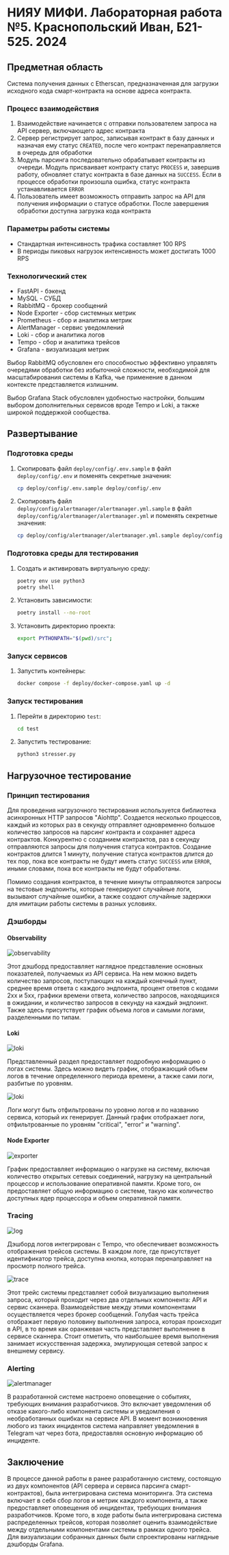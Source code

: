 # НИЯУ МИФИ. Лабораторная работа №5. Краснопольский Иван, Б21-525. 2024

## Предметная область

Система получения данных с Etherscan, предназначенная для загрузки исходного кода смарт-контракта на основе адреса
контракта.

### Процесс взаимодействия

1. Взаимодействие начинается с отправки пользователем запроса на API сервер, включающего адрес контракта
2. Сервер регистрирует запрос, записывая контракт в базу данных и назначая ему статус `CREATED`, после чего контракт
   перенаправляется в очередь для обработки
3. Модуль парсинга последовательно обрабатывает контракты из очереди. Модуль присваивает контракту статус `PROCESS` и,
   завершив работу, обновляет статус контракта в базе данных на `SUCCESS`. Если в процессе обработки произошла ошибка,
   статус контракта устанавливается `ERROR`
4. Пользователь имеет возможность отправить запрос на API для получения информации о статусе обработки. После завершения
   обработки доступна загрузка кода контракта

### Параметры работы системы

- Стандартная интенсивность трафика составляет 100 RPS
- В периоды пиковых нагрузок интенсивность может достигать 1000 RPS

### Технологический стек

- FastAPI - бэкенд
- MySQL - СУБД
- RabbitMQ - брокер сообщений
- Node Exporter - сбор системных метрик
- Prometheus - сбор и аналитика метрик
- AlertManager - сервис уведомлений
- Loki - сбор и аналитика логов
- Tempo - сбор и аналитика трейсов
- Grafana - визуализация метрик

Выбор RabbitMQ обусловлен его способностью эффективно управлять очередями обработки без избыточной сложности,
необходимой для масштабирования системы в Kafka, чье применение в данном контексте представляется излишним.

Выбор Grafana Stack обусловлен удобностью настройки, большим выбором дополнительных сервисов вроде Tempo и Loki, а также
широкой поддержкой сообщества.

## Развертывание

### Подготовка среды

1. Скопировать файл `deploy/config/.env.sample` в файл `deploy/config/.env` и поменять секретные значения:
   ```bash
   cp deploy/config/.env.sample deploy/config/.env
   ```
2. Скопировать файл `deploy/config/alertmanager/alertmanager.yml.sample` в
   файл `deploy/config/alertmanager/alertmanager.yml` и поменять секретные значения:
   ```bash
   cp deploy/config/alertmanager/alertmanager.yml.sample deploy/config/alertmanager/alertmanager.yml
   ```

### Подготовка среды для тестирования

1. Создать и активировать виртуальную среду:
   ```bash
   poetry env use python3
   poetry shell
   ```
2. Установить зависимости:
   ```bash
   poetry install --no-root
   ```
3. Установить директорию проекта:
   ```bash
   export PYTHONPATH="$(pwd)/src";
   ```

### Запуск сервисов

1. Запустить контейнеры:
   ```bash
   docker compose -f deploy/docker-compose.yaml up -d
   ```

### Запуск тестирования

1. Перейти в директорию `test`:
   ```bash
   cd test
   ```
2. Запустить тестирование:
   ```bash
   python3 stresser.py
   ```

## Нагрузочное тестирование

### Принцип тестирования

Для проведения нагрузочного тестирования используется библиотека асинхронных HTTP запросов "Aiohttp". Создается
несколько процессов, каждый из которых раз в секунду отправляет одновременно большое количество запросов на парсинг
контракта и сохраняет адреса контрактов. Конкурентно с созданием контрактов, раз в секунду отправляются запросы для
получения статуса контрактов. Создание контрактов длится 1 минуту, получение статуса контрактов длится до тех пор, пока
все контракты не будут иметь статус `SUCCESS` или `ERROR`, иными словами, пока все контракты не будут обработаны.

Помимо создания контрактов, в течение минуты отправляются запросы на тестовые эндпоинты, которые генерируют случайные
логи, вызывают случайные ошибки, а также создают случайные задержки для имитации работы системы в разных условиях.

### Дэшборды

#### Observability

![observability](assets/observability.png)

Этот дэшборд предоставляет наглядное представление основных показателей, получаемых из API сервиса. На нем можно видеть
количество запросов, поступающих на каждый конечный пункт, среднее время ответа с каждого эндпоинта, процент ответов с
кодами 2xx и 5xx, графики времени ответа, количество запросов, находящихся в ожидании, и количество запросов в секунду
на каждый эндпоинт. Также здесь присутствует график объема логов и самыми логами, разделенными по типам.

#### Loki

![loki](assets/loki.png)

Представленный раздел предоставляет подробную информацию о логах системы. Здесь можно видеть график, отображающий объем
логов в течение определенного периода времени, а также сами логи, разбитые по уровням.

![loki](assets/loki_errors.png)

Логи могут быть отфильтрованы по уровню логов и по названию сервиса, который их генерирует. Данный график отображает
логи, отфильтрованные по уровням "critical", "error" и "warning".

#### Node Exporter

![exporter](assets/node_exporter.png)

График предоставляет информацию о нагрузке на систему, включая количество открытых сетевых соединений, нагрузку на
центральный процессор и использование оперативной памяти. Кроме того, он предоставляет общую информацию о системе, такую
как количество доступных ядер процессора и объем оперативной памяти.

### Tracing

![log](assets/log.png)

Дэшборд логов интегрирован с Tempo, что обеспечивает возможность отображения трейсов системы. В каждом логе, где
присутствует идентификатор трейса, доступна кнопка, которая перенаправляет на просмотр полного трейса.

![trace](assets/trace.png)

Этот трейс системы представляет собой визуализацию выполнения запроса, который проходит через два отдельных компонента:
API и сервис сканнера. Взаимодействие между этими компонентами осуществляется через брокер сообщений. Голубая часть
трейса отображает первую половину выполнения запроса, которая происходит в API, в то время как оранжевая часть
представляет выполнение в сервисе сканнера. Стоит отметить, что наибольшее время выполнения занимает искусственная
задержка, эмулирующая сетевой запрос к внешнему сервису.

### Alerting

![alertmanager](assets/alertmanager.png)

В разработанной системе настроено оповещение о событиях, требующих внимания разработчиков. Это включает уведомления об
отказе какого-либо компонента системы и уведомления о необработанных ошибках на сервисе API. В момент возникновения
любого из таких инцидентов система направляет уведомления в Telegram чат через бота, предоставляя основную информацию об
инциденте.

## Заключение

В процессе данной работы в ранее разработанную систему, состоящую из двух компонентов (API сервера и сервиса парсинга
смарт-контрактов), была интегрирована система мониторинга. Эта система включает в себя сбор логов и метрик каждого
компонента, а также предоставляет оповещения об инцидентах, требующих внимания разработчиков. Кроме того, в ходе работы
была интегрирована система распределенных трейсов, которая позволяет оценить взаимодействие между отдельными
компонентами системы в рамках одного трейса. Для визуализации собранных данных были спроектированы наглядные дэшборды
Grafana.
